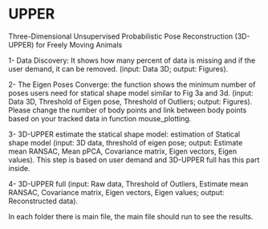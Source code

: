 # UPPER
Three-Dimensional Unsupervised Probabilistic Pose Reconstruction (3D-UPPER) for Freely Moving Animals

1-	Data Discovery: It shows how many percent of data is missing and if the user demand, it can be removed. (input: Data 3D; output: Figures). 

2-	The Eigen Poses Converge: the function shows the minimum number of poses users need for statical shape model similar to Fig 3a and 3d.  (input: Data 3D, Threshold of Eigen pose, Threshold of Outliers; output: Figures). 
Please change the number of body points and link between body points based on your tracked data in function mouse_plotting. 

3-	3D-UPPER estimate the statical shape model: estimation of Statical shape model (input: 3D data, threshold of eigen pose; output: Estimate mean RANSAC, Mean pPCA, Covariance matrix, Eigen vectors, Eigen values). This step is based on user demand and 3D-UPPER full has this part inside.

4-	3D-UPPER full (input: Raw data, Threshold of Outliers, Estimate mean RANSAC, Covariance matrix, Eigen vectors, Eigen values; output: Reconstructed data).

In each folder there is main file, the main file should run to see the results. 


